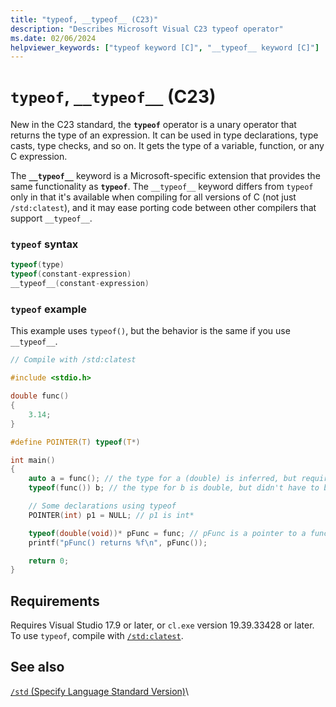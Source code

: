 ```yaml
---
title: "typeof, __typeof__ (C23)"
description: "Describes Microsoft Visual C23 typeof operator"
ms.date: 02/06/2024
helpviewer_keywords: ["typeof keyword [C]", "__typeof__ keyword [C]"]
---
```

# `typeof`, `__typeof__` (C23)

New in the C23 standard, the **`typeof`** operator is a unary operator that returns the type of an expression. It can be used in type declarations, type casts, type checks, and so on. It gets the type of a variable, function, or any C expression.

The **`__typeof__`** keyword is a Microsoft-specific extension that provides the same functionality as **`typeof`**. The `__typeof__` keyword differs from `typeof` only in that it's available when compiling for all versions of C (not just `/std:clatest`), and it may ease porting code between other compilers that support `__typeof__`.

### `typeof` syntax

```c
typeof(type)
typeof(constant-expression)
__typeof__(constant-expression)
```

### `typeof` example

This example uses `typeof()`, but the behavior is the same if you use `__typeof__`.

```c
// Compile with /std:clatest

#include <stdio.h>

double func()
{
    3.14;
}

#define POINTER(T) typeof(T*)

int main()
{
    auto a = func(); // the type for a (double) is inferred, but requires initialization at point of declaration
    typeof(func()) b; // the type for b is double, but didn't have to be initialized at point of declaration

    // Some declarations using typeof
    POINTER(int) p1 = NULL; // p1 is int*

    typeof(double(void))* pFunc = func; // pFunc is a pointer to a function that takes no arguments and returns a double
    printf("pFunc() returns %f\n", pFunc());

    return 0;
}
```

## Requirements

Requires Visual Studio 17.9 or later, or `cl.exe` version 19.39.33428 or later.
To use `typeof`, compile with [`/std:clatest`](../build/reference/std-specify-language-standard-version.md).

## See also

[`/std` (Specify Language Standard Version)](../build/reference/std-specify-language-standard-version.md)\
